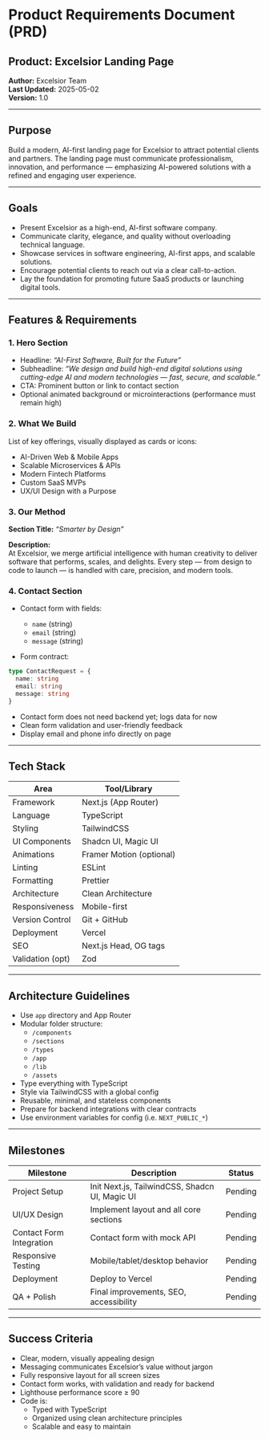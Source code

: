 # Product Requirements Document (PRD)

## Product: Excelsior Landing Page

**Author:** Excelsior Team  
**Last Updated:** 2025-05-02  
**Version:** 1.0

---

## Purpose

Build a modern, AI-first landing page for Excelsior to attract potential clients and partners. The landing page must communicate professionalism, innovation, and performance — emphasizing AI-powered solutions with a refined and engaging user experience.

---

## Goals

- Present Excelsior as a high-end, AI-first software company.
- Communicate clarity, elegance, and quality without overloading technical language.
- Showcase services in software engineering, AI-first apps, and scalable solutions.
- Encourage potential clients to reach out via a clear call-to-action.
- Lay the foundation for promoting future SaaS products or launching digital tools.

---

## Features & Requirements

### 1. Hero Section

- Headline: *“AI-First Software, Built for the Future”*
- Subheadline: *“We design and build high-end digital solutions using cutting-edge AI and modern technologies — fast, secure, and scalable.”*
- CTA: Prominent button or link to contact section
- Optional animated background or microinteractions (performance must remain high)

### 2. What We Build

List of key offerings, visually displayed as cards or icons:

- AI-Driven Web & Mobile Apps  
- Scalable Microservices & APIs  
- Modern Fintech Platforms  
- Custom SaaS MVPs  
- UX/UI Design with a Purpose

### 3. Our Method

**Section Title:** *“Smarter by Design”*

**Description:**  
At Excelsior, we merge artificial intelligence with human creativity to deliver software that performs, scales, and delights. Every step — from design to code to launch — is handled with care, precision, and modern tools.

### 4. Contact Section

- Contact form with fields:
  - `name` (string)
  - `email` (string)
  - `message` (string)

- Form contract:

```ts
type ContactRequest = {
  name: string
  email: string
  message: string
}
```

- Contact form does not need backend yet; logs data for now
- Clean form validation and user-friendly feedback
- Display email and phone info directly on page

---

## Tech Stack

| Area             | Tool/Library           |
|------------------|------------------------|
| Framework        | Next.js (App Router)   |
| Language         | TypeScript             |
| Styling          | TailwindCSS            |
| UI Components    | Shadcn UI, Magic UI    |
| Animations       | Framer Motion (optional) |
| Linting          | ESLint                 |
| Formatting       | Prettier               |
| Architecture     | Clean Architecture     |
| Responsiveness   | Mobile-first           |
| Version Control  | Git + GitHub           |
| Deployment       | Vercel                 |
| SEO              | Next.js Head, OG tags  |
| Validation (opt) | Zod                    |

---

## Architecture Guidelines

- Use `app` directory and App Router
- Modular folder structure:
  - `/components`
  - `/sections`
  - `/types`
  - `/app`
  - `/lib`
  - `/assets`
- Type everything with TypeScript
- Style via TailwindCSS with a global config
- Reusable, minimal, and stateless components
- Prepare for backend integrations with clear contracts
- Use environment variables for config (i.e. `NEXT_PUBLIC_*`)

---

## Milestones

| Milestone              | Description                                     | Status   |
|------------------------|-------------------------------------------------|----------|
| Project Setup          | Init Next.js, TailwindCSS, Shadcn UI, Magic UI | Pending  |
| UI/UX Design           | Implement layout and all core sections         | Pending  |
| Contact Form Integration | Contact form with mock API                  | Pending  |
| Responsive Testing     | Mobile/tablet/desktop behavior                 | Pending  |
| Deployment             | Deploy to Vercel                               | Pending  |
| QA + Polish            | Final improvements, SEO, accessibility         | Pending  |

---

## Success Criteria

- Clear, modern, visually appealing design
- Messaging communicates Excelsior’s value without jargon
- Fully responsive layout for all screen sizes
- Contact form works, with validation and ready for backend
- Lighthouse performance score ≥ 90
- Code is:
  - Typed with TypeScript
  - Organized using clean architecture principles
  - Scalable and easy to maintain